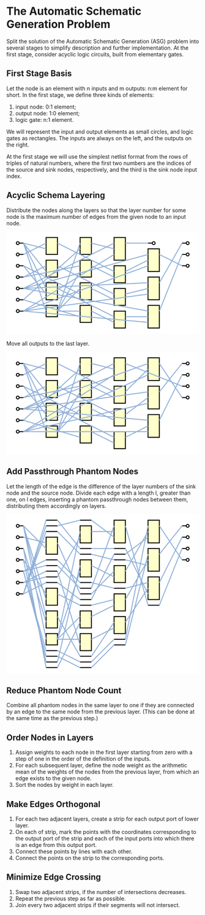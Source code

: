 # The Automatic Schematic Generation Problem

Split the solution of the Automatic Schematic Generation (ASG) problem
into several stages to simplify description and further implementation.
At the first stage, consider acyclic logic circuits, built from
elementary gates.

## First Stage Basis

Let the node is an element with n inputs and m outputs: n:m element for
short. In the first stage, we define three kinds of elements:

1.  input node:  0:1 element;
2.  output node: 1:0 element;
3.  logic gate:  n:1 element.

We will represent the input and output elements as small circles, and
logic gates as rectangles. The inputs are always on the left, and the
outputs on the right.

At the first stage we will use the simplest netlist format from the rows
of triples of natural numbers, where the first two numbers are the
indices of the source and sink nodes, respectively, and the third is the
sink node input index.

## Acyclic Schema Layering

Distribute the nodes along the layers so that the layer number for some
node is the maximum number of edges from the given node to an input node.

![Pic 1](pic-001.svg)

Move all outputs to the last layer.

![Pic 2](pic-002.svg)

## Add Passthrough Phantom Nodes

Let the length of the edge is the difference of the layer numbers of the
sink node and the source node. Divide each edge with a length l, greater
than one, on l edges, inserting a phantom passthrough nodes between them,
distributing them accordingly on layers.

![Pic 3](pic-003.svg)

## Reduce Phantom Node Count

Combine all phantom nodes in the same layer to one if they are connected
by an edge to the same node from the previous layer. (This can be done at
the same time as the previous step.)

## Order Nodes in Layers

1.  Assign weights to each node in the first layer starting from zero
    with a step of one in the order of the definition of the inputs.
2.  For each subsequent layer, define the node weight as the arithmetic
    mean of the weights of the nodes from the previous layer, from which
    an edge exists to the given node.
3.  Sort the nodes by weight in each layer.

## Make Edges Orthogonal

1.  For each two adjacent layers, create a strip for each output port of
    lower layer.
2.  On each of strip, mark the points with the coordinates corresponding
    to the output port of the strip and each of the input ports into
    which there is an edge from this output port.
3.  Сonnect these points by lines with each other. 
4.  Сonnect the points on the strip to the corresponding ports.

## Minimize Edge Crossing

1.  Swap two adjacent strips, if the number of intersections decreases.
2.  Repeat the previous step as far as possible.
3.  Join every two adjacent strips if their segments will not intersect.


